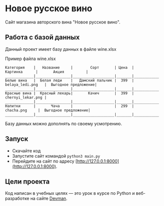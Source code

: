# Новое русское вино

Сайт магазина авторского вина "Новое русское вино".

## Работа с базой данных

Данный проект имеет базу данных в файле wine.xlsx

Пример файла wine.xlsx
```xlsx
Категория    |   Название     |        Сорт       | Цена  |      Картинка      |       Акция          |  
_____________|________________|___________________|_______|____________________|______________________|
Белые вина   |  Белая леди    |   Дамский пальчик |  399  |  belaya_ledi.png   |  Выгодное предложение|
_____________|________________|___________________|_______|____________________|______________________|
Красные вина |  Красный лекарь|       Качич       |  399  |  chernyi_lekar.png | 
_____________|________________|___________________|_______|____________________|______________________|
Напитки      |       Чача     |                   |  299  |     chacha.png     |  Выгодное предложение|
_____________|________________|___________________|_______|____________________|______________________|
```
Базу данных можно дополнять по своему усмотрению.

## Запуск

- Скачайте код
- Запустите сайт командой `python3 main.py`
- Перейдите на сайт по адресу [http://127.0.0.1:8000](http://127.0.0.1:8000).

## Цели проекта

Код написан в учебных целях — это урок в курсе по Python и веб-разработке на сайте [Devman](https://dvmn.org).
